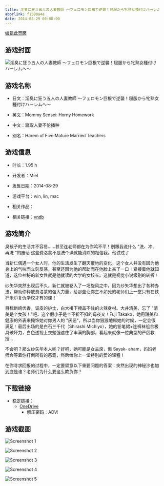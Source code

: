 ```yaml
---
title: 淫臭に狂う五人の人妻教師 ～フェロモン巨根で逆襲！屈服から牝熟女種付けハーレムへ～
abbrlink: f1580a4e
date: 2014-08-29 00:00:00
---
```

[编辑此页面](https://github.com/ACG-3/ADV3-source/blob/main/source/_posts/games/%E6%B7%AB%E8%87%AD%E3%81%AB%E7%8B%82%E3%81%86%E4%BA%94%E4%BA%BA%E3%81%AE%E4%BA%BA%E5%A6%BB%E6%95%99%E5%B8%AB%20%EF%BD%9E%E3%83%95%E3%82%A7%E3%83%AD%E3%83%A2%E3%83%B3%E5%B7%A8%E6%A0%B9%E3%81%A7%E9%80%86%E8%A5%B2%EF%BC%81%E5%B1%88%E6%9C%8D%E3%81%8B%E3%82%89%E7%89%9D%E7%86%9F%E5%A5%B3%E7%A8%AE%E4%BB%98%E3%81%91%E3%83%8F%E3%83%BC%E3%83%AC%E3%83%A0%E3%81%B8%EF%BD%9E.md)

## 游戏封面

![淫臭に狂う五人の人妻教師 ～フェロモン巨根で逆襲！屈服から牝熟女種付けハーレムへ～](https://pan.timero.xyz/onedrive/img_lib_001/%E6%B7%AB%E8%87%AD%E3%81%AB%E7%8B%82%E3%81%86%E4%BA%94%E4%BA%BA%E3%81%AE%E4%BA%BA%E5%A6%BB%E6%95%99%E5%B8%AB%20%EF%BD%9E%E3%83%95%E3%82%A7%E3%83%AD%E3%83%A2%E3%83%B3%E5%B7%A8%E6%A0%B9%E3%81%A7%E9%80%86%E8%A5%B2%EF%BC%81%E5%B1%88%E6%9C%8D%E3%81%8B%E3%82%89%E7%89%9D%E7%86%9F%E5%A5%B3%E7%A8%AE%E4%BB%98%E3%81%91%E3%83%8F%E3%83%BC%E3%83%AC%E3%83%A0%E3%81%B8%EF%BD%9E_cover.avif)


## 游戏名称

- 日文：淫臭に狂う五人の人妻教師 ～フェロモン巨根で逆襲！屈服から牝熟女種付けハーレムへ～
- 英文：Mommy Sensei: Horny Homework
- 中文：寢取人妻不伦播种

- 别名：Harem of Five Mature Married Teachers


## 游戏信息

- 时长：1.95 h
- 开发者：Miel
- 发售日期：2014-08-29
- 游戏平台：win, lin, mac
- 相关作品：

- 相关链接：[vndb](https://vndb.org/v15826)


## 游戏简介

臭孩子的生活并不容易......甚至连老师都在为你鸣不平！别跟我说什么 "洗、冲、再洗 "的废话 这些费洛蒙不是洗个澡就能消除的相信我，他试过了

当新仁偶遇一个女人时，他的生活发生了翻天覆地的变化，这个女人并没有因为他身上的气味而立刻反感，甚至还因为他的帮助而在他脸上亲了一口！紧接着他就知道，这位神秘的新女性就是他就读的大学的女校长。这就是视觉小说级别的转折！

纱矢华突然出现后不久，新仁就被卷入了一场旋风之中，因为纱矢华想出了各种办法，帮助你释放费洛蒙的强大力量，给那些让你生不如死的老师们上一堂只有在铁杆米尔复仇学校才有的课！

目标新崎优香，调皮的护士，白大褂下掩盖不住的火辣身材。大井清美，忘了 "清美是个女孩！"吧，这个假小子是个不折不扣的母夜叉！Fuji Takako，她用甜美和健康的外表来掩饰她对你男人的 "厌恶"，所以当你狠狠地屌她的时候，一定会很满足！最后出场的是白石三千代（Shirashi Michiyo），她的铅笔裙+连裤袜组合极具破坏力，白色透视上衣勉强遮住了丰满的胸部，看起来就像一位典型的严厉教授...

不会吧？那么纱矢华本人呢？好吧，她可能是女主席，但 Sayak- aham，妈妈老师会等着你打倒所有的恶霸，然后给你上一堂特别的爱的课程！

在你寻求回报的过程中，一定要留意以下重要问题的答案：突然出现的神秘沙也加到底是谁？老师们为什么要这么欺负你？




## 下载链接

- 稳定链接：
    - [OneDrive](https://pan.timero.xyz/onedrive/adv_lib_001/%E6%B7%AB%E8%87%AD%E3%81%AB%E7%8B%82%E3%81%86%E4%BA%94%E4%BA%BA%E3%81%AE%E4%BA%BA%E5%A6%BB%E6%95%99%E5%B8%AB%20%EF%BD%9E%E3%83%95%E3%82%A7%E3%83%AD%E3%83%A2%E3%83%B3%E5%B7%A8%E6%A0%B9%E3%81%A7%E9%80%86%E8%A5%B2%EF%BC%81%E5%B1%88%E6%9C%8D%E3%81%8B%E3%82%89%E7%89%9D%E7%86%9F%E5%A5%B3%E7%A8%AE%E4%BB%98%E3%81%91%E3%83%8F%E3%83%BC%E3%83%AC%E3%83%A0%E3%81%B8%EF%BD%9E)
        - 解压密码：ADV!



## 游戏截图


![Screenshot 1](https://pan.timero.xyz/onedrive/img_lib_001/%E6%B7%AB%E8%87%AD%E3%81%AB%E7%8B%82%E3%81%86%E4%BA%94%E4%BA%BA%E3%81%AE%E4%BA%BA%E5%A6%BB%E6%95%99%E5%B8%AB%20%EF%BD%9E%E3%83%95%E3%82%A7%E3%83%AD%E3%83%A2%E3%83%B3%E5%B7%A8%E6%A0%B9%E3%81%A7%E9%80%86%E8%A5%B2%EF%BC%81%E5%B1%88%E6%9C%8D%E3%81%8B%E3%82%89%E7%89%9D%E7%86%9F%E5%A5%B3%E7%A8%AE%E4%BB%98%E3%81%91%E3%83%8F%E3%83%BC%E3%83%AC%E3%83%A0%E3%81%B8%EF%BD%9E_Screenshot_1.avif)

![Screenshot 2](https://pan.timero.xyz/onedrive/img_lib_001/%E6%B7%AB%E8%87%AD%E3%81%AB%E7%8B%82%E3%81%86%E4%BA%94%E4%BA%BA%E3%81%AE%E4%BA%BA%E5%A6%BB%E6%95%99%E5%B8%AB%20%EF%BD%9E%E3%83%95%E3%82%A7%E3%83%AD%E3%83%A2%E3%83%B3%E5%B7%A8%E6%A0%B9%E3%81%A7%E9%80%86%E8%A5%B2%EF%BC%81%E5%B1%88%E6%9C%8D%E3%81%8B%E3%82%89%E7%89%9D%E7%86%9F%E5%A5%B3%E7%A8%AE%E4%BB%98%E3%81%91%E3%83%8F%E3%83%BC%E3%83%AC%E3%83%A0%E3%81%B8%EF%BD%9E_Screenshot_2.avif)

![Screenshot 3](https://pan.timero.xyz/onedrive/img_lib_001/%E6%B7%AB%E8%87%AD%E3%81%AB%E7%8B%82%E3%81%86%E4%BA%94%E4%BA%BA%E3%81%AE%E4%BA%BA%E5%A6%BB%E6%95%99%E5%B8%AB%20%EF%BD%9E%E3%83%95%E3%82%A7%E3%83%AD%E3%83%A2%E3%83%B3%E5%B7%A8%E6%A0%B9%E3%81%A7%E9%80%86%E8%A5%B2%EF%BC%81%E5%B1%88%E6%9C%8D%E3%81%8B%E3%82%89%E7%89%9D%E7%86%9F%E5%A5%B3%E7%A8%AE%E4%BB%98%E3%81%91%E3%83%8F%E3%83%BC%E3%83%AC%E3%83%A0%E3%81%B8%EF%BD%9E_Screenshot_3.avif)

![Screenshot 4](https://pan.timero.xyz/onedrive/img_lib_001/%E6%B7%AB%E8%87%AD%E3%81%AB%E7%8B%82%E3%81%86%E4%BA%94%E4%BA%BA%E3%81%AE%E4%BA%BA%E5%A6%BB%E6%95%99%E5%B8%AB%20%EF%BD%9E%E3%83%95%E3%82%A7%E3%83%AD%E3%83%A2%E3%83%B3%E5%B7%A8%E6%A0%B9%E3%81%A7%E9%80%86%E8%A5%B2%EF%BC%81%E5%B1%88%E6%9C%8D%E3%81%8B%E3%82%89%E7%89%9D%E7%86%9F%E5%A5%B3%E7%A8%AE%E4%BB%98%E3%81%91%E3%83%8F%E3%83%BC%E3%83%AC%E3%83%A0%E3%81%B8%EF%BD%9E_Screenshot_4.avif)

![Screenshot 5](https://pan.timero.xyz/onedrive/img_lib_001/%E6%B7%AB%E8%87%AD%E3%81%AB%E7%8B%82%E3%81%86%E4%BA%94%E4%BA%BA%E3%81%AE%E4%BA%BA%E5%A6%BB%E6%95%99%E5%B8%AB%20%EF%BD%9E%E3%83%95%E3%82%A7%E3%83%AD%E3%83%A2%E3%83%B3%E5%B7%A8%E6%A0%B9%E3%81%A7%E9%80%86%E8%A5%B2%EF%BC%81%E5%B1%88%E6%9C%8D%E3%81%8B%E3%82%89%E7%89%9D%E7%86%9F%E5%A5%B3%E7%A8%AE%E4%BB%98%E3%81%91%E3%83%8F%E3%83%BC%E3%83%AC%E3%83%A0%E3%81%B8%EF%BD%9E_Screenshot_5.avif)

